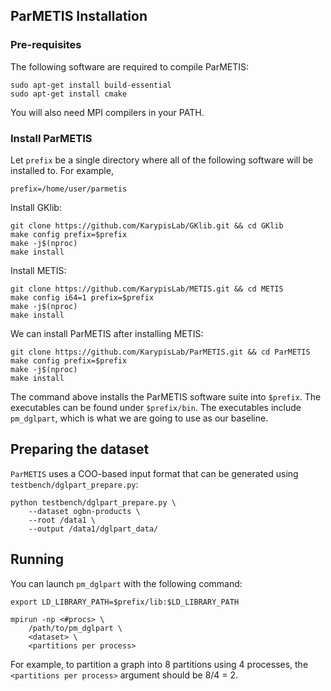 ## ParMETIS Installation

### Pre-requisites

The following software are required to compile ParMETIS:

```
sudo apt-get install build-essential
sudo apt-get install cmake
```

You will also need MPI compilers in your PATH.

### Install ParMETIS

Let `prefix` be a single directory where all of the following software will be installed to. For example,

```
prefix=/home/user/parmetis
```

Install GKlib:

```shell
git clone https://github.com/KarypisLab/GKlib.git && cd GKlib
make config prefix=$prefix
make -j$(nproc)
make install
```

Install METIS:

```shell
git clone https://github.com/KarypisLab/METIS.git && cd METIS
make config i64=1 prefix=$prefix
make -j$(nproc)
make install
```

We can install ParMETIS after installing METIS:

```shell
git clone https://github.com/KarypisLab/ParMETIS.git && cd ParMETIS
make config prefix=$prefix
make -j$(nproc)
make install
```

The command above installs the ParMETIS software suite into `$prefix`. The executables can be found under `$prefix/bin`. The executables include `pm_dglpart`, which is what we are going to use as our baseline.


## Preparing the dataset

`ParMETIS` uses a COO-based input format that can be generated using `testbench/dglpart_prepare.py`:

```shell
python testbench/dglpart_prepare.py \
    --dataset ogbn-products \
    --root /data1 \
    --output /data1/dglpart_data/
```



## Running

You can launch `pm_dglpart` with the following command:

```
export LD_LIBRARY_PATH=$prefix/lib:$LD_LIBRARY_PATH

mpirun -np <#procs> \
    /path/to/pm_dglpart \
    <dataset> \
    <partitions per process>
```

For example, to partition a graph into 8 partitions using 4 processes, the `<partitions per process>` argument should be 8/4 = 2.